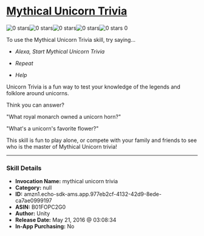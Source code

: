 # [Mythical Unicorn Trivia](http://alexa.amazon.com/#skills/amzn1.echo-sdk-ams.app.977eb2cf-4132-42d9-8ede-ca7ae0999197)
![0 stars](../../images/ic_star_border_black_18dp_1x.png)![0 stars](../../images/ic_star_border_black_18dp_1x.png)![0 stars](../../images/ic_star_border_black_18dp_1x.png)![0 stars](../../images/ic_star_border_black_18dp_1x.png)![0 stars](../../images/ic_star_border_black_18dp_1x.png) 0

To use the Mythical Unicorn Trivia skill, try saying...

* *Alexa, Start Mythical Unicorn Trivia*

* *Repeat*

* *Help*

Unicorn Trivia is a fun way to test your knowledge of the legends and folklore around unicorns.

Think you can answer?

"What royal monarch owned a unicorn horn?"

"What's a unicorn's favorite flower?"

This skill is fun to play alone, or compete with your family and friends to see who is the master of Mythical Unicorn trivia!

***

### Skill Details

* **Invocation Name:** mythical unicorn trivia
* **Category:** null
* **ID:** amzn1.echo-sdk-ams.app.977eb2cf-4132-42d9-8ede-ca7ae0999197
* **ASIN:** B01FOPC2G0
* **Author:** Unity
* **Release Date:** May 21, 2016 @ 03:08:34
* **In-App Purchasing:** No

